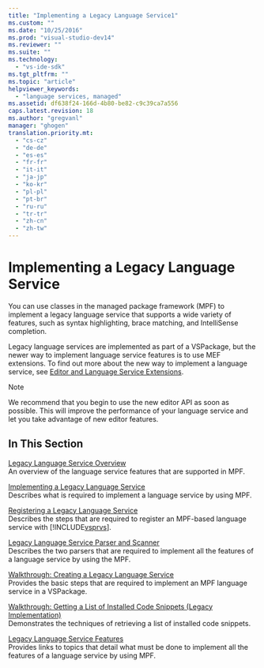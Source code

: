 ```yaml
---
title: "Implementing a Legacy Language Service1"
ms.custom: ""
ms.date: "10/25/2016"
ms.prod: "visual-studio-dev14"
ms.reviewer: ""
ms.suite: ""
ms.technology: 
  - "vs-ide-sdk"
ms.tgt_pltfrm: ""
ms.topic: "article"
helpviewer_keywords: 
  - "language services, managed"
ms.assetid: df638f24-166d-4b80-be82-c9c39ca7a556
caps.latest.revision: 18
ms.author: "gregvanl"
manager: "ghogen"
translation.priority.mt: 
  - "cs-cz"
  - "de-de"
  - "es-es"
  - "fr-fr"
  - "it-it"
  - "ja-jp"
  - "ko-kr"
  - "pl-pl"
  - "pt-br"
  - "ru-ru"
  - "tr-tr"
  - "zh-cn"
  - "zh-tw"
---
```

# Implementing a Legacy Language Service
You can use classes in the managed package framework (MPF) to implement a legacy language service that supports a wide variety of features, such as syntax highlighting, brace matching, and IntelliSense completion.  
  
 Legacy language services are implemented as part of a VSPackage, but the newer way to implement language service features is to use MEF extensions. To find out more about the new way to implement a language service, see [Editor and Language Service Extensions](../extensibility/editor-and-language-service-extensions.md).  
  
> [!NOTE]
>  We recommend that you begin to use the new editor API as soon as possible. This will improve the performance of your language service and let you take advantage of new editor features.  
  
## In This Section  
 [Legacy Language Service Overview](../extensibility-internals/legacy-language-service-overview.md)  
 An overview of the language service features that are supported in MPF.  
  
 [Implementing a Legacy Language Service](../extensibility-internals/implementing-a-legacy-language-service2.md)  
 Describes what is required to implement a language service by using MPF.  
  
 [Registering a Legacy Language Service](../extensibility-internals/registering-a-legacy-language-service1.md)  
 Describes the steps that are required to register an MPF-based language service with [!INCLUDE[vsprvs](../code-quality/includes/vsprvs_md.md)].  
  
 [Legacy Language Service Parser and Scanner](../extensibility-internals/legacy-language-service-parser-and-scanner.md)  
 Describes the two parsers that are required to implement all the features of a language service by using the MPF.  
  
 [Walkthrough: Creating a Legacy Language Service](../extensibility-internals/walkthrough--creating-a-legacy-language-service.md)  
 Provides the basic steps that are required to implement an MPF language service in a VSPackage.  
  
 [Walkthrough: Getting a List of Installed Code Snippets (Legacy Implementation)](../extensibility-internals/walkthrough--getting-a-list-of-installed-code-snippets--legacy-implementation-.md)  
 Demonstrates the techniques of retrieving a list of installed code snippets.  
  
 [Legacy Language Service Features](../extensibility-internals/legacy-language-service-features1.md)  
 Provides links to topics that detail what must be done to implement all the features of a language service by using MPF.